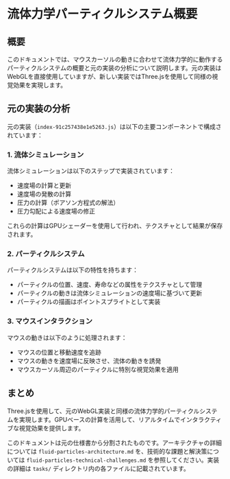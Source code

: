 # 流体力学パーティクルシステム概要

## 概要

このドキュメントでは、マウスカーソルの動きに合わせて流体力学的に動作するパーティクルシステムの概要と元の実装の分析について説明します。元の実装はWebGLを直接使用していますが、新しい実装ではThree.jsを使用して同様の視覚効果を実現します。

## 元の実装の分析

元の実装（`index-91c257438e1e5263.js`）は以下の主要コンポーネントで構成されています：

### 1. 流体シミュレーション

流体シミュレーションは以下のステップで実装されています：

- 速度場の計算と更新
- 速度場の発散の計算
- 圧力の計算（ポアソン方程式の解法）
- 圧力勾配による速度場の修正

これらの計算はGPUシェーダーを使用して行われ、テクスチャとして結果が保存されます。

### 2. パーティクルシステム

パーティクルシステムは以下の特性を持ちます：

- パーティクルの位置、速度、寿命などの属性をテクスチャとして管理
- パーティクルの動きは流体シミュレーションの速度場に基づいて更新
- パーティクルの描画はポイントスプライトとして実装

### 3. マウスインタラクション

マウスの動きは以下のように処理されます：

- マウスの位置と移動速度を追跡
- マウスの動きを速度場に反映させ、流体の動きを誘発
- マウスカーソル周辺のパーティクルに特別な視覚効果を適用

## まとめ

Three.jsを使用して、元のWebGL実装と同様の流体力学的パーティクルシステムを実現します。GPUベースの計算を活用して、リアルタイムでインタラクティブな視覚効果を提供します。

このドキュメントは元の仕様書から分割されたものです。アーキテクチャの詳細については `fluid-particles-architecture.md` を、技術的な課題と解決策については `fluid-particles-technical-challenges.md` を参照してください。実装の詳細は `tasks/` ディレクトリ内の各ファイルに記載されています。